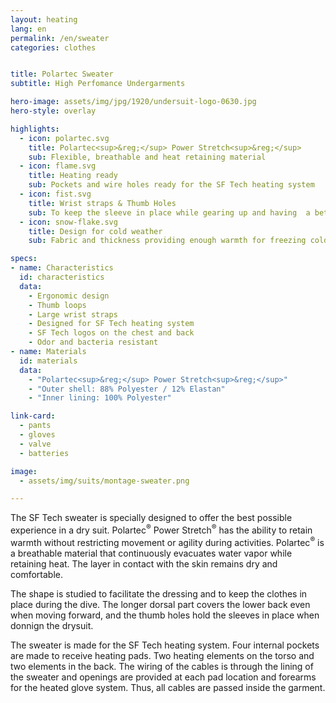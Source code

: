 ```yaml
---
layout: heating
lang: en
permalink: /en/sweater
categories: clothes


title: Polartec Sweater
subtitle: High Perfomance Undergarments

hero-image: assets/img/jpg/1920/undersuit-logo-0630.jpg
hero-style: overlay

highlights:
  - icon: polartec.svg
    title: Polartec<sup>&reg;</sup> Power Stretch<sup>&reg;</sup>
    sub: Flexible, breathable and heat retaining material
  - icon: flame.svg
    title: Heating ready
    sub: Pockets and wire holes ready for the SF Tech heating system
  - icon: fist.svg
    title: Wrist straps & Thumb Holes
    sub: To keep the sleeve in place while gearing up and having  a better fit under drygloves
  - icon: snow-flake.svg
    title: Design for cold weather
    sub: Fabric and thickness providing enough warmth for freezing cold temperatures

specs:
- name: Characteristics
  id: characteristics
  data:
    - Ergonomic design
    - Thumb loops
    - Large wrist straps
    - Designed for SF Tech heating system
    - SF Tech logos on the chest and back
    - Odor and bacteria resistant
- name: Materials
  id: materials
  data:
    - "Polartec<sup>&reg;</sup> Power Stretch<sup>&reg;</sup>"
    - "Outer shell: 88% Polyester / 12% Elastan"
    - "Inner lining: 100% Polyester"

link-card:
  - pants
  - gloves
  - valve
  - batteries

image:
  - assets/img/suits/montage-sweater.png

---
```

The SF Tech sweater is specially designed to offer the best possible experience in a dry suit. Polartec<sup>&reg;</sup> Power Stretch<sup>&reg;</sup> has the ability to retain warmth without restricting movement or agility during activities. Polartec<sup>&reg;</sup> is a breathable material that continuously evacuates water vapor while retaining heat. The layer in contact with the skin remains dry and comfortable.

The shape is studied to facilitate the dressing and to keep the clothes in place during the dive. The longer dorsal part covers the lower back even when moving forward, and the thumb holes hold the sleeves in place when donnign the drysuit.

The sweater is made for the SF Tech heating system. Four internal pockets are made to receive heating pads. Two heating elements on the torso and two elements in the back. The wiring of the cables is through the lining of the sweater and openings are provided at each pad location and forearms for the heated glove system. Thus, all cables are passed inside the garment.


